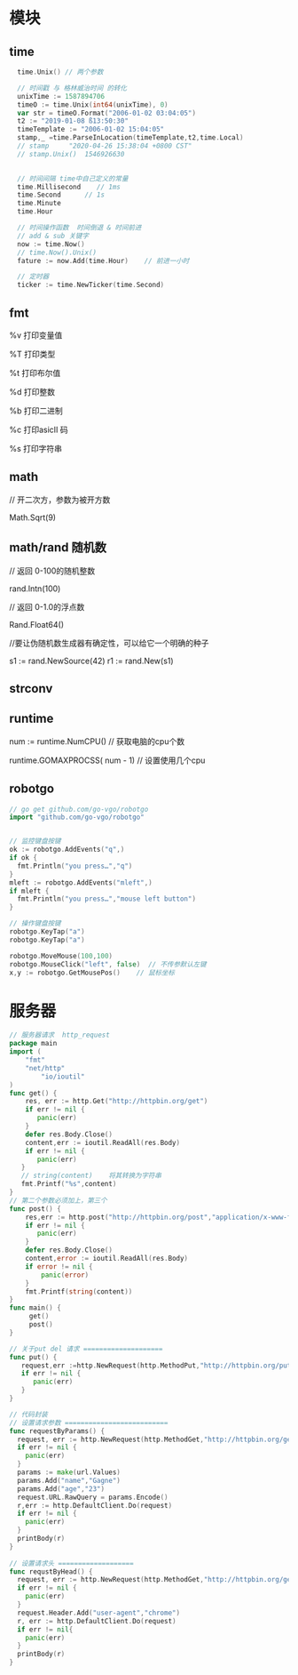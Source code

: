 # 模块

## time

``` go
  time.Unix() // 两个参数

  // 时间戳 与 格林威治时间 的转化
  unixTime := 1587894706
  timeO := time.Unix(int64(unixTime), 0)
  var str = timeO.Format("2006-01-02 03:04:05")
  t2 := "2019-01-08 ß13:50:30"
  timeTemplate := "2006-01-02 15:04:05"
  stamp,_ =time.ParseInLocation(timeTemplate,t2,time.Local)
  // stamp     "2020-04-26 15:38:04 +0800 CST"
  // stamp.Unix()  1546926630

  
  // 时间间隔 time中自己定义的常量
  time.Millisecond    // 1ms
  time.Second      // 1s
  time.Minute
  time.Hour

  // 时间操作函数  时间倒退 & 时间前进
  // add & sub 关键字
  now := time.Now()
  // time.Now().Unix()
  fature := now.Add(time.Hour)    // 前进一小时

  // 定时器
  ticker := time.NewTicker(time.Second)
```

## fmt

%v    打印变量值

%T    打印类型

%t    打印布尔值

%d    打印整数

%b    打印二进制

%c    打印asicII 码

%s    打印字符串

 

 

## math

// 开二次方，参数为被开方数

Math.Sqrt(9)       

 

 

## math/rand    随机数

// 返回 0-100的随机整数

rand.Intn(100)

 

// 返回 0-1.0的浮点数

Rand.Float64()

 

//要让伪随机数生成器有确定性，可以给它一个明确的种子

s1 := rand.NewSource(42)
 r1 := rand.New(s1)

 

 

## strconv

 

 

## runtime

num := runtime.NumCPU()    // 获取电脑的cpu个数

runtime.GOMAXPROCSS( num - 1) // 设置使用几个cpu

 

## robotgo

```go
// go get github.com/go-vgo/robotgo
import "github.com/go-vgo/robotgo"


// 监控键盘按键
ok := robotgo.AddEvents("q",)
if ok {
  fmt.Println("you press…","q")
}
mleft := robotgo.AddEvents("mleft",)
if mleft {
  fmt.Println("you press…","mouse left button")
}

// 操作键盘按键
robotgo.KeyTap("a")
robotgo.KeyTap("a")

robotgo.MoveMouse(100,100)
robotgo.MouseClick("left", false)  // 不传参默认左键
x,y := robotgo.GetMousePos()    // 鼠标坐标
```

# 服务器

```go
// 服务器请求  http_request
package main
import (
    "fmt"
    "net/http"
        "io/ioutil"
)
func get() {
    res, err := http.Get("http://httpbin.org/get")
    if err != nil {
       panic(err)
    }
    defer res.Body.Close()
    content,err := ioutil.ReadAll(res.Body)
    if err != nil {
       panic(err)
   }
   // string(content)    将其转换为字符串
   fmt.Printf("%s",content)
}
// 第二个参数必须加上，第三个
func post() {
    res,err := http.post("http://httpbin.org/post","application/x-www-formurlencoded",nil)
    if err != nil {
       panic(err)
    }
    defer res.Body.Close()
    content,error := ioutil.ReadAll(res.Body)
    if error != nil {
        panic(error)
    }
    fmt.Printf(string(content))
}
func main() {
     get()
     post()
}

// 关于put del 请求 ====================
func put() {
   request,err :=http.NewRequest(http.MethodPut,"http://httpbin.org/put",nil)
   if err != nil {
      panic(err)
   }
}

// 代码封装
// 设置请求参数 ==========================
func requestByParams() {
  request, err := http.NewRequest(http.MethodGet,"http://httpbin.org/get",nil)
  if err != nil {
    panic(err)
  }
  params := make(url.Values)
  params.Add("name","Gagne")
  params.Add("age","23")
  request.URL.RawQuery = params.Encode()
  r,err := http.DefaultClient.Do(request)
  if err != nil {
    panic(err)
  }
  printBody(r)
}
 
// 设置请求头 ===================
func requstByHead() {
  request, err := http.NewRequest(http.MethodGet,"http://httpbin.org/get",nil)
  if err != nil {
    panic(err)
  }
  request.Header.Add("user-agent","chrome")
  r, err := http.DefaultClient.Do(request)
  if err != nil{
    panic(err)
  }
  printBody(r)
}

```



